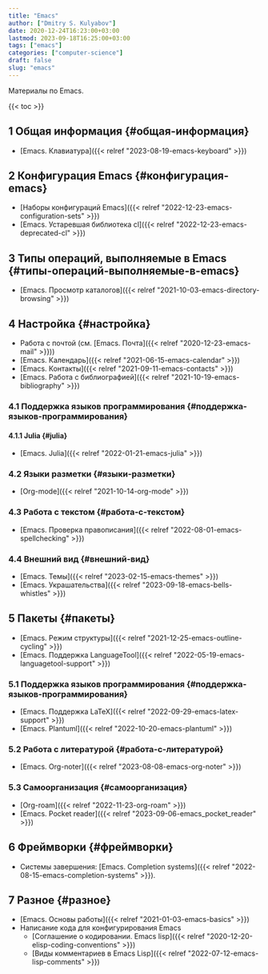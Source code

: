 ```yaml
---
title: "Emacs"
author: ["Dmitry S. Kulyabov"]
date: 2020-12-24T16:23:00+03:00
lastmod: 2023-09-18T16:25:00+03:00
tags: ["emacs"]
categories: ["computer-science"]
draft: false
slug: "emacs"
---
```


Материалы по Emacs.

<!--more-->

{{< toc >}}


## <span class="section-num">1</span> Общая информация {#общая-информация}

-   [Emacs. Клавиатура]({{< relref "2023-08-19-emacs-keyboard" >}})


## <span class="section-num">2</span> Конфигурация Emacs {#конфигурация-emacs}

-   [Наборы конфигураций Emacs]({{< relref "2022-12-23-emacs-configuration-sets" >}})
-   [Emacs. Устаревшая библиотека cl]({{< relref "2022-12-23-emacs-deprecated-cl" >}})


## <span class="section-num">3</span> Типы операций, выполняемые в Emacs {#типы-операций-выполняемые-в-emacs}

-   [Emacs. Просмотр каталогов]({{< relref "2021-10-03-emacs-directory-browsing" >}})


## <span class="section-num">4</span> Настройка {#настройка}

-   Работа с почтой (см. [Emacs. Почта]({{< relref "2020-12-23-emacs-mail" >}}))
-   [Emacs. Календарь]({{< relref "2021-06-15-emacs-calendar" >}})
-   [Emacs. Контакты]({{< relref "2021-09-11-emacs-contacts" >}})
-   [Emacs. Работа с библиографией]({{< relref "2021-10-19-emacs-bibliography" >}})


### <span class="section-num">4.1</span> Поддержка языков программирования {#поддержка-языков-программирования}


#### <span class="section-num">4.1.1</span> Julia {#julia}

-   [Emacs. Julia]({{< relref "2022-01-21-emacs-julia" >}})


### <span class="section-num">4.2</span> Языки разметки {#языки-разметки}

-   [Org-mode]({{< relref "2021-10-14-org-mode" >}})


### <span class="section-num">4.3</span> Работа с текстом {#работа-с-текстом}

-   [Emacs. Проверка правописания]({{< relref "2022-08-01-emacs-spellchecking" >}})


### <span class="section-num">4.4</span> Внешний вид {#внешний-вид}

-   [Emacs. Темы]({{< relref "2023-02-15-emacs-themes" >}})
-   [Emacs. Украшательства]({{< relref "2023-09-18-emacs-bells-whistles" >}})


## <span class="section-num">5</span> Пакеты {#пакеты}

-   [Emacs. Режим структуры]({{< relref "2021-12-25-emacs-outline-cycling" >}})
-   [Emacs. Поддержка LanguageTool]({{< relref "2022-05-19-emacs-languagetool-support" >}})


### <span class="section-num">5.1</span> Поддержка языков программирования {#поддержка-языков-программирования}

-   [Emacs. Поддержка LaTeX]({{< relref "2022-09-29-emacs-latex-support" >}})
-   [Emacs. Plantuml]({{< relref "2022-10-20-emacs-plantuml" >}})


### <span class="section-num">5.2</span> Работа с литературой {#работа-с-литературой}

-   [Emacs. Org-noter]({{< relref "2023-08-08-emacs-org-noter" >}})


### <span class="section-num">5.3</span> Самоорганизация {#самоорганизация}

-   [Org-roam]({{< relref "2022-11-23-org-roam" >}})
-   [Emacs. Pocket reader]({{< relref "2023-09-06-emacs_pocket_reader" >}})


## <span class="section-num">6</span> Фреймворки {#фреймворки}

-   Системы завершения: [Emacs. Completion systems]({{< relref "2022-08-15-emacs-completion-systems" >}}).


## <span class="section-num">7</span> Разное {#разное}

-   [Emacs. Основы работы]({{< relref "2021-01-03-emacs-basics" >}})
-   Написание кода для конфигурирования Emacs
    -   [Соглашение о кодировании. Emacs lisp]({{< relref "2020-12-20-elisp-coding-conventions" >}})
    -   [Виды комментариев в Emacs Lisp]({{< relref "2022-07-12-emacs-lisp-comments" >}})
